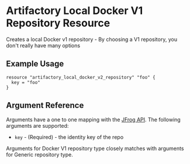 # Artifactory Local Docker V1 Repository Resource

Creates a local Docker v1 repository - By choosing a V1 repository, you don't really have many options

## Example Usage

```hcl
resource "artifactory_local_docker_v2_repository" "foo" {
  key = "foo"
}
```

## Argument Reference

Arguments have a one to one mapping with the [JFrog API](https://www.jfrog.com/confluence/display/RTF/Repository+Configuration+JSON). The following arguments are supported:

* `key` - (Required) - the identity key of the repo

Arguments for Docker V1 repository type closely matches with arguments for Generic repository type.
